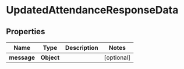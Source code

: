 

# UpdatedAttendanceResponseData


## Properties

| Name | Type | Description | Notes |
|------------ | ------------- | ------------- | -------------|
|**message** | **Object** |  |  [optional] |



